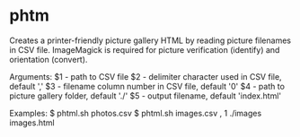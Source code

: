 # phtm

Creates a printer-friendly picture gallery HTML by reading
picture filenames in CSV file. ImageMagick is required for
picture verification (identify) and orientation (convert).

Arguments:
	$1 - path to CSV file
	$2 - delimiter character used in CSV file, default ','
	$3 - filename column number in CSV file, default '0'
	$4 - path to picture gallery folder, default './'
	$5 - output filename, default 'index.html'

Examples:
	$ phtml.sh photos.csv
	$ phtml.sh images.csv , 1 ./images images.html
